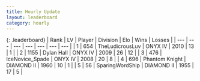 ```yaml
---
title: Hourly Update
layout: leaderboard
category: hourly
---
```


{: .leaderboard}
| Rank | LV | Player | Division | Elo | Wins | Losses |
| --- | --- | --- | --- | --- | --- | --- |
| <span data-change="0">1</span> | 654 | <span title="ID: 390615">TheLudicrousLuv</span> | ONYX IV | <span data-change="0">2010</span> | <span data-change="0">13</span> | <span data-change="0">1</span> |
| <span data-change="0">2</span> | 1155 | <span title="ID: 174294">Dylan Hall</span> | ONYX IV | <span data-change="0">2009</span> | <span data-change="0">26</span> | <span data-change="0">12</span> |
| <span data-change="0">3</span> | 476 | <span title="ID: 597289">IceNovice_Spade</span> | ONYX IV | <span data-change="0">2008</span> | <span data-change="0">20</span> | <span data-change="0">8</span> |
| <span data-change="2">4</span> | 696 | <span title="ID: 742939">Phantom Knight</span> | DIAMOND II | <span data-change="28">1960</span> | <span data-change="2">10</span> | <span data-change="0">1</span> |
| <span data-change="-1">5</span> | 56 | <span title="ID: 457815">SparingWordShip</span> | DIAMOND II | <span data-change="0">1955</span> | <span data-change="0">17</span> | <span data-change="0">5</span> |